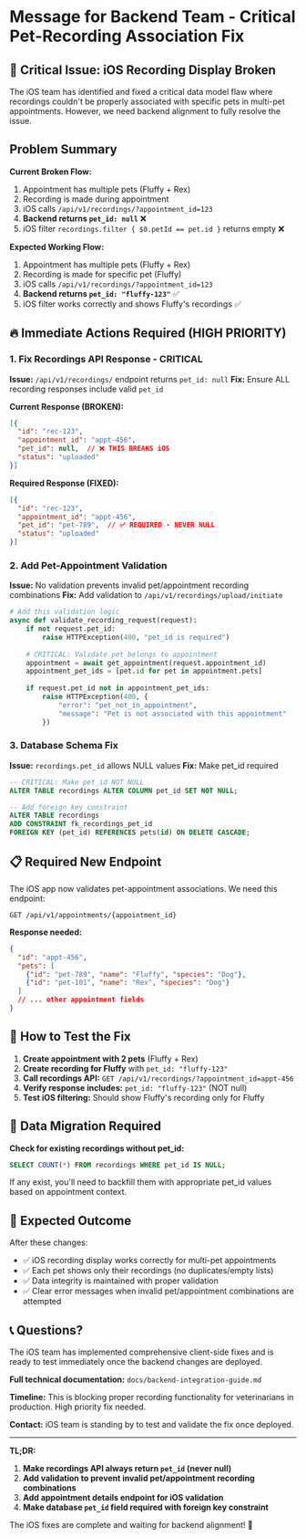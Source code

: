 # Message for Backend Team - Critical Pet-Recording Association Fix

## 🚨 Critical Issue: iOS Recording Display Broken

The iOS team has identified and fixed a critical data model flaw where recordings couldn't be properly associated with specific pets in multi-pet appointments. However, we need backend alignment to fully resolve the issue.

## Problem Summary

**Current Broken Flow:**
1. Appointment has multiple pets (Fluffy + Rex)
2. Recording is made during appointment
3. iOS calls `/api/v1/recordings/?appointment_id=123`
4. **Backend returns `pet_id: null`** ❌
5. iOS filter `recordings.filter { $0.petId == pet.id }` returns empty ❌

**Expected Working Flow:**
1. Appointment has multiple pets (Fluffy + Rex)  
2. Recording is made for specific pet (Fluffy)
3. iOS calls `/api/v1/recordings/?appointment_id=123`
4. **Backend returns `pet_id: "fluffy-123"`** ✅
5. iOS filter works correctly and shows Fluffy's recordings ✅

## 🔥 Immediate Actions Required (HIGH PRIORITY)

### 1. Fix Recordings API Response - CRITICAL
**Issue:** `/api/v1/recordings/` endpoint returns `pet_id: null`
**Fix:** Ensure ALL recording responses include valid `pet_id`

**Current Response (BROKEN):**
```json
[{
  "id": "rec-123",
  "appointment_id": "appt-456", 
  "pet_id": null,  // ❌ THIS BREAKS iOS
  "status": "uploaded"
}]
```

**Required Response (FIXED):**
```json
[{
  "id": "rec-123",
  "appointment_id": "appt-456",
  "pet_id": "pet-789",  // ✅ REQUIRED - NEVER NULL
  "status": "uploaded"
}]
```

### 2. Add Pet-Appointment Validation
**Issue:** No validation prevents invalid pet/appointment recording combinations
**Fix:** Add validation to `/api/v1/recordings/upload/initiate`

```python
# Add this validation logic
async def validate_recording_request(request):
    if not request.pet_id:
        raise HTTPException(400, "pet_id is required")
    
    # CRITICAL: Validate pet belongs to appointment
    appointment = await get_appointment(request.appointment_id)
    appointment_pet_ids = [pet.id for pet in appointment.pets]
    
    if request.pet_id not in appointment_pet_ids:
        raise HTTPException(400, {
            "error": "pet_not_in_appointment",
            "message": "Pet is not associated with this appointment"
        })
```

### 3. Database Schema Fix
**Issue:** `recordings.pet_id` allows NULL values
**Fix:** Make pet_id required

```sql
-- CRITICAL: Make pet_id NOT NULL
ALTER TABLE recordings ALTER COLUMN pet_id SET NOT NULL;

-- Add foreign key constraint
ALTER TABLE recordings 
ADD CONSTRAINT fk_recordings_pet_id 
FOREIGN KEY (pet_id) REFERENCES pets(id) ON DELETE CASCADE;
```

## 📋 Required New Endpoint

The iOS app now validates pet-appointment associations. We need this endpoint:

```
GET /api/v1/appointments/{appointment_id}
```

**Response needed:**
```json
{
  "id": "appt-456",
  "pets": [
    {"id": "pet-789", "name": "Fluffy", "species": "Dog"},
    {"id": "pet-101", "name": "Rex", "species": "Dog"}
  ]
  // ... other appointment fields
}
```

## 🧪 How to Test the Fix

1. **Create appointment with 2 pets** (Fluffy + Rex)
2. **Create recording for Fluffy** with `pet_id: "fluffy-123"`
3. **Call recordings API:** `GET /api/v1/recordings/?appointment_id=appt-456`
4. **Verify response includes:** `pet_id: "fluffy-123"` (NOT null)
5. **Test iOS filtering:** Should show Fluffy's recording only for Fluffy

## 💾 Data Migration Required

**Check for existing recordings without pet_id:**
```sql
SELECT COUNT(*) FROM recordings WHERE pet_id IS NULL;
```

If any exist, you'll need to backfill them with appropriate pet_id values based on appointment context.

## 🎯 Expected Outcome

After these changes:
- ✅ iOS recording display works correctly for multi-pet appointments
- ✅ Each pet shows only their recordings (no duplicates/empty lists)  
- ✅ Data integrity is maintained with proper validation
- ✅ Clear error messages when invalid pet/appointment combinations are attempted

## 📞 Questions?

The iOS team has implemented comprehensive client-side fixes and is ready to test immediately once the backend changes are deployed. 

**Full technical documentation:** `docs/backend-integration-guide.md`

**Timeline:** This is blocking proper recording functionality for veterinarians in production. High priority fix needed.

**Contact:** iOS team is standing by to test and validate the fix once deployed.

---

**TL;DR:** 
1. **Make recordings API always return `pet_id` (never null)** 
2. **Add validation to prevent invalid pet/appointment recording combinations**
3. **Add appointment details endpoint for iOS validation**
4. **Make database `pet_id` field required with foreign key constraint**

The iOS fixes are complete and waiting for backend alignment! 🚀
